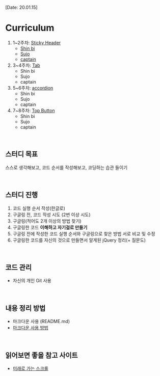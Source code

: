 [Date: 20.01.15]

# Curriculum
1. 1~2주차: [Sticky Header](https://kwoneunju.github.io/js-study-200120/Sticky-Header/stickyHeader.html)
   * [Shin bi](https://now-rainism.github.io/2020-study-jQuery/Sticky-Header/stickyHeaderAnchor.html)
   * [Sujo](https://sujo2.github.io/2020_uidev1_study/Sticky-Header/stickyHeader.html)
   * [captain](https://yun007.github.io/UI_team_jQuery_study/Sticky-Header/stickyHeader.html)
2. 3~4주차: [Tab](https://kwoneunju.github.io/js-study-200120/Tab/tab.html)
   * Shin bi
   * Sujo
   * captain
3. 5~6주차: [accordion](https://kwoneunju.github.io/js-study-200120/Accordion/accordion.html)
   * Shin bi
   * Sujo
   * captain
4. 7~8주차: [Top Button](https://kwoneunju.github.io/js-study-200120/Top-Button/topButton.html)
   * Shin bi
   * Sujo
   * captain

<br>

## 스터디 목표
스스로 생각해보고, 코드 순서를 작성해보고, 코딩하는 습관 들이기

<br>

## 스터디 진행
1. 코드 실행 순서 작성(한글로)
2. 구글링 전, 코드 작성 시도 (2번 이상 시도)
3. 구글링(적어도 2개 이상의 방법 찾기)
4. 구글링한 코드 **이해하고 자기걸로 만들기**
5. 구글링 전에 작성한 코드 실행 순서와 구글링으로 찾은 방법 서로 비교 및 수정
6. 구글링한 코드를 자신의 것으로 만들면서 알게된 jQuery 정리(+ 질문도)

<br>

## 코드 관리
* 자신의 개인 Git 사용

<br>

## 내용 정리 방법
* 마크다운 사용 (README.md)
* [마크다운 사용 방법](https://gist.github.com/ihoneymon/652be052a0727ad59601)

<br>

## 읽어보면 좋을 참고 사이트
* [미래로 가는 스크롤](https://spilist.github.io/2018/05/11/scroll-to-the-future)